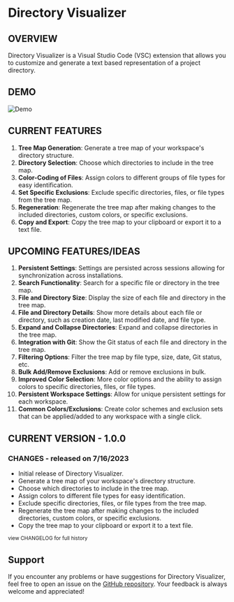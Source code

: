 Directory Visualizer
====================

OVERVIEW
--------

Directory Visualizer is a Visual Studio Code (VSC) extension that allows you to customize and generate a text based representation of a project directory.

DEMO
----
![Demo](url "Demo")

CURRENT FEATURES
----------------
1. **Tree Map Generation**: Generate a tree map of your workspace's directory structure.
2. **Directory Selection**: Choose which directories to include in the tree map.
3. **Color-Coding of Files**: Assign colors to different groups of file types for easy identification.
4. **Set Specific Exclusions**: Exclude specific directories, files, or file types from the tree map.
5. **Regeneration**: Regenerate the tree map after making changes to the included directories, custom colors, or specific exclusions.
6. **Copy and Export**: Copy the tree map to your clipboard or export it to a text file.

UPCOMING FEATURES/IDEAS
-----------------------
1. **Persistent Settings**: Settings are persisted across sessions allowing for synchronization across installations.
2. **Search Functionality**: Search for a specific file or directory in the tree map.
3. **File and Directory Size**: Display the size of each file and directory in the tree map.
4. **File and Directory Details**: Show more details about each file or directory, such as creation date, last modified date, and file type.
5. **Expand and Collapse Directories**: Expand and collapse directories in the tree map.
6. **Integration with Git**: Show the Git status of each file and directory in the tree map.
7. **Filtering Options**: Filter the tree map by file type, size, date, Git status, etc.
8. **Bulk Add/Remove Exclusions**: Add or remove exclusions in bulk.
9. **Improved Color Selection**: More color options and the ability to assign colors to specific directories, files, or file types.
10. **Persistent Workspace Settings**: Allow for unique persistent settings for each workspace.
11. **Common Colors/Exclusions**: Create color schemes and exclusion sets that can be applied/added to any workspace with a single click.

CURRENT VERSION - 1.0.0
-----------------------
### CHANGES - released on 7/16/2023
- Initial release of Directory Visualizer.
- Generate a tree map of your workspace's directory structure.
- Choose which directories to include in the tree map.
- Assign colors to different file types for easy identification.
- Exclude specific directories, files, or file types from the tree map.
- Regenerate the tree map after making changes to the included directories, custom colors, or specific exclusions.
- Copy the tree map to your clipboard or export it to a text file.

<sub>view CHANGELOG for full history</sub>

Support
-------
If you encounter any problems or have suggestions for Directory Visualizer, feel free to open an issue on the [GitHub repository](https://github.com/osxzxso/directory-visualizer). Your feedback is always welcome and appreciated!
